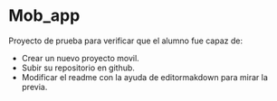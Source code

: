 # Mob_app

Proyecto de prueba para verificar que el alumno fue capaz de:

* Crear un nuevo proyecto movil.
* Subir su repositorio en github.
* Modificar el readme con la ayuda de editormakdown para mirar la previa.
